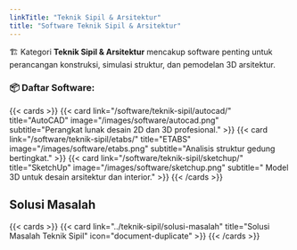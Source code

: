 ```yaml
---
linkTitle: "Teknik Sipil & Arsitektur"
title: "Software Teknik Sipil & Arsitektur"
---
```


🏗️ Kategori **Teknik Sipil & Arsitektur** mencakup software penting untuk perancangan konstruksi, simulasi struktur, dan pemodelan 3D arsitektur.

<!--more-->

### 📦 Daftar Software:

{{< cards >}}
  {{< card link="/software/teknik-sipil/autocad/" title="AutoCAD" image="/images/software/autocad.png" subtitle="Perangkat lunak desain 2D dan 3D profesional." >}}
  {{< card link="/software/teknik-sipil/etabs/" title="ETABS" image="/images/software/etabs.png" subtitle="Analisis struktur gedung bertingkat." >}}
  {{< card link="/software/teknik-sipil/sketchup/" title="SketchUp" image="/images/software/sketchup.png" subtitle=" Model 3D untuk desain arsitektur dan interior." >}}
{{< /cards >}}

## Solusi Masalah

{{< cards >}}
  {{< card link="../teknik-sipil/solusi-masalah" title="Solusi Masalah Teknik Sipil" icon="document-duplicate" >}}
{{< /cards >}}